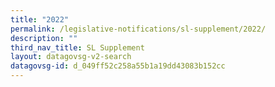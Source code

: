 ```yaml
---
title: "2022"
permalink: /legislative-notifications/sl-supplement/2022/
description: ""
third_nav_title: SL Supplement
layout: datagovsg-v2-search
datagovsg-id: d_049ff52c258a55b1a19dd43083b152cc
---
```

